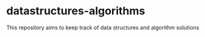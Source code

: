 # datastructures-algorithms
This repository aims to keep track of data structures and algorithm solutions
